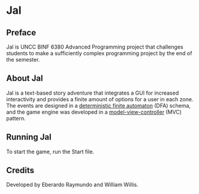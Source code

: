 # Jal

## Preface
Jal is UNCC BINF 6380 Advanced Programming project that challenges students to make a sufficiently complex programming project by the end of the semester. 

## About Jal
Jal is a text-based story adventure that integrates a GUI for increased interactivity and provides a finite amount of options for a user in each zone. The events are designed in a [deterministic finite automaton](https://en.wikipedia.org/wiki/Deterministic_finite_automaton) (DFA) schema, and the game engine was developed in a [model-view-controller](https://en.wikipedia.org/wiki/Model%E2%80%93view%E2%80%93controller) (MVC) pattern.

## Running Jal
To start the game, run the Start file.

## Credits
Developed by Eberardo Raymundo and William Willis.